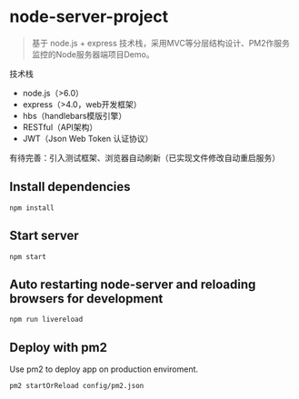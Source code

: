 # node-server-project
> 基于 node.js + express 技术栈，采用MVC等分层结构设计、PM2作服务监控的Node服务器端项目Demo。

技术栈

- node.js（>6.0）
- express（>4.0，web开发框架）
- hbs（handlebars模版引擎）
- RESTful（API架构）
- JWT（Json Web Token 认证协议）

有待完善：引入测试框架、浏览器自动刷新（已实现文件修改自动重启服务）


## Install dependencies

```
npm install
```

## Start server

```
npm start
```

## Auto restarting node-server and reloading browsers for development

```
npm run livereload
```

## Deploy with pm2

Use pm2 to deploy app on production enviroment.

```
pm2 startOrReload config/pm2.json
```
